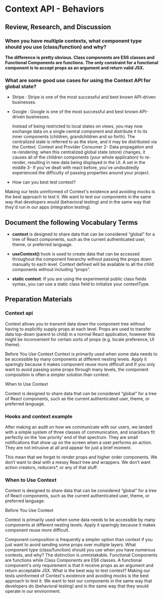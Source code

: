 # Context API - Behaviors

## Review, Research, and Discussion

### When you have multiple contexts, what component type should you use (class/function) and why?

  **The difference is pretty obvious. Class components are ES6 classes and Functional Components are functions. The only constraint for a functional component is to accept props as an argument and return valid JSX.**

### What are some good use cases for using the Context API for global state?

  - Stripe : Stripe is one of the most successful and best known API-driven businesses.
  - Google : Google is one of the most successful and best known API-driven businesses.
  
    Instead of being restricted to local states on views, you may now exchange data on a single central component and distribute it to its inner components (children, grandchildren and so forth). The centralized state is referred to as the store, and it may be distributed via the Context. Context and Provider Consumer 2- Data propagation and re-rendering: when this centralized global state (store) changes, it causes all of the children components (your whole application) to re-render, resulting in new data being displayed in the UI. A set in the middle 3- If you've dealt with react before, you've undoubtedly experienced the difficulty of passing properties around your project.

- How can you best test context?

Making our tests uninformed of Context's existence and avoiding mocks is the best approach to test it. We want to test our components in the same way that developers would (behavioral testing) and in the same way that they'd run in our apps (integration testing).

## Document the following Vocabulary Terms

- **context** is designed to share data that can be considered “global” for a tree of React components, such as the current authenticated user, theme, or preferred language.

- **useContext()** hook is used to create data that can be accessed throughout the component hierarchy without passing the props down manually to each level. Context defined will be available to all the child components without including “props”.

- **static context**: If you are using the experimental public class fields syntax, you can use a static class field to initialize your contextType.

## Preparation Materials

### Context api

Context allows you to transmit data down the component tree without having to explicitly supply props at each level. Props are used to transfer data top-down (parent to child) in a normal React application, however this might be inconvenient for certain sorts of props (e.g. locale preference, UI theme).

Before You Use Context Context is primarily used when some data needs to be accessible by many components at different nesting levels. Apply it sparingly because it makes component reuse more difficult and If you only want to avoid passing some props through many levels, the component composition is often a simpler solution than context.

When to Use Context

Context is designed to share data that can be considered “global” for a tree of React components, such as the current authenticated user, theme, or preferred language.

### Hooks and context example

After making an audit on how we communicate with our users, we landed with a simple system of three classes of communication, and snackbars fit perfectly on the ‘low priority’ end of that spectrum. They are small notifications that show up on the screen when a user performs an action. They are not intrusive at all and appear for just a brief moment.

This mean that we forget to render props and higher order components. We don’t want to deal with a messy React tree and wrappers. We don’t want action creators, reducers\*, or any of that stuff.

### When to Use Context

Context is designed to share data that can be considered “global” for a tree of React components, such as the current authenticated user, theme, or preferred language.

Before You Use Context

Context is primarily used when some data needs to be accessible by many components at different nesting levels. Apply it sparingly because it makes component reuse more difficult.

Component composition is frequently a simpler option than context if you just want to avoid sending some props over multiple layers. What component type (class/function) should you use when you have numerous contexts, and why?
The distinction is unmistakable. Functional Components are functions while Class Components are ES6 classes. A functional component's only requirement is that it receive props as an argument and return acceptable JSX.
What is the best way to test context? Making our tests uninformed of Context's existence and avoiding mocks is the best approach to test it. We want to test our components in the same way that developers do (behavioral testing) and in the same way that they would operate in our environment.